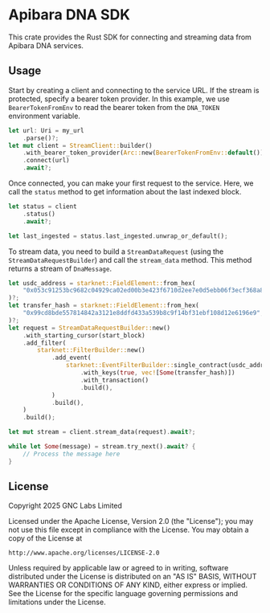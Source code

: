 # Apibara DNA SDK

This crate provides the Rust SDK for connecting and streaming data from Apibara DNA services.

## Usage

Start by creating a client and connecting to the service URL. If the stream is protected, specify a bearer token provider.
In this example, we use `BearerTokenFromEnv` to read the bearer token from the `DNA_TOKEN` environment variable.


```rust
let url: Uri = my_url
    .parse()?;
let mut client = StreamClient::builder()
    .with_bearer_token_provider(Arc::new(BearerTokenFromEnv::default()))
    .connect(url)
    .await?;
```

Once connected, you can make your first request to the service. Here, we call the `status` method to get information about the last indexed block.

```rust
let status = client
    .status()
    .await?;

let last_ingested = status.last_ingested.unwrap_or_default();
```

To stream data, you need to build a `StreamDataRequest` (using the `StreamDataRequestBuilder`) and call the `stream_data` method.
This method returns a stream of `DnaMessage`.

```rust
let usdc_address = starknet::FieldElement::from_hex(
    "0x053c91253bc9682c04929ca02ed00b3e423f6710d2ee7e0d5ebb06f3ecf368a8",
)?;
let transfer_hash = starknet::FieldElement::from_hex(
    "0x99cd8bde557814842a3121e8ddfd433a539b8c9f14bf31ebf108d12e6196e9",
)?;
let request = StreamDataRequestBuilder::new()
    .with_starting_cursor(start_block)
    .add_filter(
        starknet::FilterBuilder::new()
            .add_event(
                starknet::EventFilterBuilder::single_contract(usdc_address)
                    .with_keys(true, vec![Some(transfer_hash)])
                    .with_transaction()
                    .build(),
            )
            .build(),
    )
    .build();

let mut stream = client.stream_data(request).await?;

while let Some(message) = stream.try_next().await? {
    // Process the message here
}
```

## License

Copyright 2025 GNC Labs Limited

Licensed under the Apache License, Version 2.0 (the "License");
you may not use this file except in compliance with the License.
You may obtain a copy of the License at

    http://www.apache.org/licenses/LICENSE-2.0

Unless required by applicable law or agreed to in writing, software
distributed under the License is distributed on an "AS IS" BASIS,
WITHOUT WARRANTIES OR CONDITIONS OF ANY KIND, either express or implied.
See the License for the specific language governing permissions and
limitations under the License.
